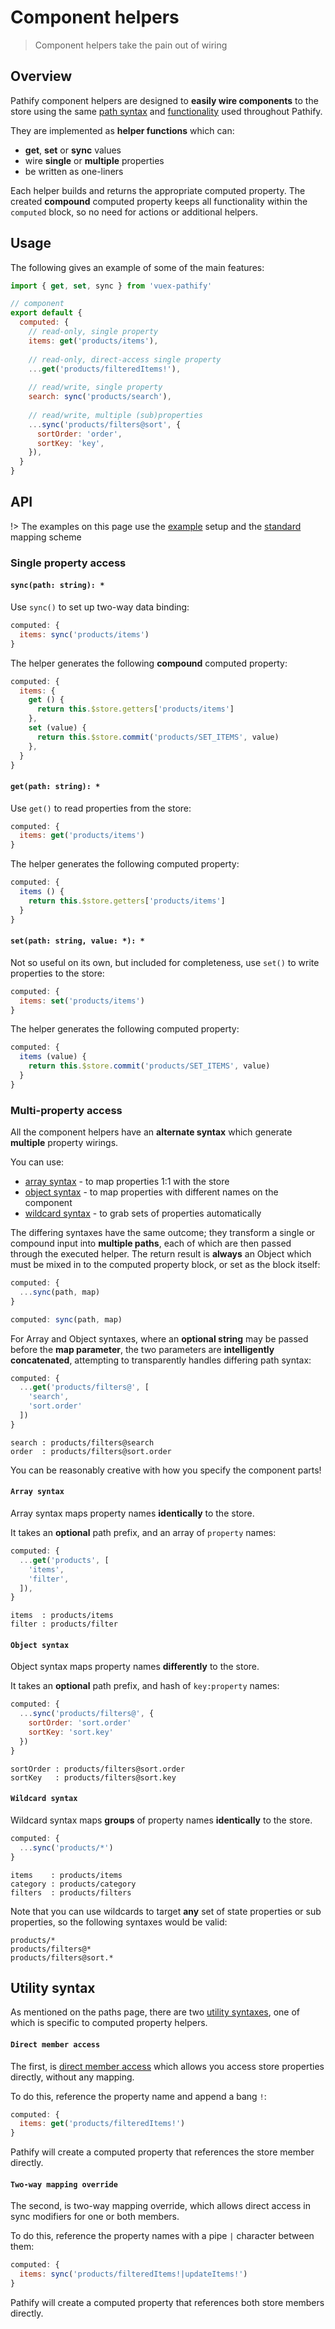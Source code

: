 # Component helpers

> Component helpers take the pain out of wiring

## Overview

Pathify component helpers are designed to **easily wire components** to the store using the same [path syntax](/api/paths) and [functionality](/api/accessors.md#methods) used throughout Pathify.

They are implemented as **helper functions** which can:
 
- **get**, **set** or **sync** values
- wire **single** or **multiple** properties
- be written as one-liners

Each helper builds and returns the appropriate computed property. The created **compound** computed property keeps all functionality within the `computed` block, so no need for actions or additional helpers.

## Usage

The following gives an example of some of the main features:

```js
import { get, set, sync } from 'vuex-pathify'

// component
export default {
  computed: {
    // read-only, single property
    items: get('products/items'),
    
    // read-only, direct-access single property
    ...get('products/filteredItems!'),
    
    // read/write, single property
    search: sync('products/search'),
    
    // read/write, multiple (sub)properties
    ...sync('products/filters@sort', {
      sortOrder: 'order',
      sortKey: 'key',
    }),
  }
}
```

## API

!> The examples on this page use the [example](/resources/setup) setup and the [standard](/guide/mapping.md) mapping scheme

### Single property access


#### `sync(path: string): *`

Use `sync()` to set up two-way data binding: 

```js
computed: {
  items: sync('products/items')
}
```

The helper generates the following **compound** computed property:

```js
computed: {
  items: {
    get () { 
      return this.$store.getters['products/items']
    },
    set (value) {
      return this.$store.commit('products/SET_ITEMS', value)
    },
  }
}
```

#### `get(path: string): *`

Use `get()` to read properties from the store: 

```js
computed: {
  items: get('products/items')
}

```

The helper generates the following computed property:

```js
computed: {
  items () {
    return this.$store.getters['products/items']
  }
}
```

#### `set(path: string, value: *): *`

Not so useful on its own, but included for completeness, use `set()` to write properties to the store: 

```js
computed: {
  items: set('products/items')
}
```

The helper generates the following computed property:

```js
computed: {
  items (value) {
    return this.$store.commit('products/SET_ITEMS', value)
  }
}
```

### Multi-property access

All the component helpers have an **alternate syntax** which generate **multiple** property wirings.

You can use:

- [array syntax](#array-syntax) - to map properties 1:1 with the store
- [object syntax](#object-syntax) - to map properties with different names on the component
- [wildcard syntax](#wildcard-syntax) - to grab sets of properties automatically

The differing syntaxes have the same outcome; they transform a single or compound input into **multiple paths**, each of which are then passed through the executed helper. The return result is **always** an Object which must be mixed in to the computed property block, or set as the block itself:

```js
computed: {
  ...sync(path, map)
}
```
```js
computed: sync(path, map) 
```

For Array and Object syntaxes, where an **optional string** may be passed before the **map parameter**, the two parameters are **intelligently concatenated**, attempting to transparently handles differing path syntax:

```js
computed: {
  ...get('products/filters@', [
    'search', 
    'sort.order'
  ])  
}
```
```paths
search : products/filters@search
order  : products/filters@sort.order
```

You can be reasonably creative with how you specify the component parts!

#### `Array syntax`

Array syntax maps property names **identically** to the store.

It takes an **optional** path prefix, and an array of `property` names:

```js
computed: {
  ...get('products', [
    'items',
    'filter',
  ]),
}
```
```paths
items  : products/items
filter : products/filter
```

#### `Object syntax`

Object syntax maps property names **differently** to the store.

It takes an **optional** path prefix, and hash of `key:property` names:

```js
computed: {
  ...sync('products/filters@', { 
    sortOrder: 'sort.order'
    sortKey: 'sort.key'
  })
}
```
```paths
sortOrder : products/filters@sort.order
sortKey   : products/filters@sort.key
```

#### `Wildcard syntax`

Wildcard syntax maps **groups** of property names **identically** to the store.

```js
computed: {
  ...sync('products/*')
}
```
```paths
items    : products/items
category : products/category
filters  : products/filters
```

Note that you can use wildcards to target **any** set of state properties or sub properties, so the following syntaxes would be valid:

```wildcards
products/*
products/filters@*
products/filters@sort.*
```

## Utility syntax

As mentioned on the paths page, there are two [utility syntaxes](/api/paths.md#utility-syntax), one of which is specific to computed property helpers.


#### `Direct member access`

The first, is [direct member access](/api/paths.md#direct-member-access) which allows you access store properties directly, without any mapping.

To do this, reference the property name and append a bang `!`:

```js
computed: {
  items: get('products/filteredItems!')
}
```

Pathify will create a computed property that references the store member directly.

#### `Two-way mapping override`

The second, is two-way mapping override, which allows direct access in sync modifiers for one or both members.

To do this, reference the property names with a pipe `|` character between them:

```js
computed: {
  items: sync('products/filteredItems!|updateItems!')
}
```

Pathify will create a computed property that references both store members directly.
